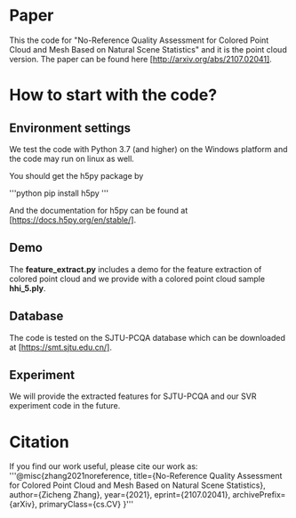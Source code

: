 # Paper
This the code for "No-Reference Quality Assessment for Colored Point Cloud and Mesh Based on Natural Scene Statistics" and it is the point cloud version.
The paper can be found here [http://arxiv.org/abs/2107.02041].

# How to start with the code?
## Environment settings
We test the code with Python 3.7 (and higher) on the Windows platform and the code may run on linux as well.

You should get the h5py package by 

'''python
pip install h5py
'''

And the documentation for h5py can be found at [https://docs.h5py.org/en/stable/].

## Demo
The **feature_extract.py** includes a demo for the feature extraction of colored point cloud and we provide with a colored point cloud sample **hhi_5.ply**.

## Database
The code is tested on the SJTU-PCQA database which can be downloaded at [https://smt.sjtu.edu.cn/].

## Experiment
We will provide the extracted features for SJTU-PCQA and our SVR experiment code in the future. 

# Citation
If you find our work useful, please cite our work as:
'''@misc{zhang2021noreference,
      title={No-Reference Quality Assessment for Colored Point Cloud and Mesh Based on Natural Scene Statistics}, 
      author={Zicheng Zhang},
      year={2021},
      eprint={2107.02041},
      archivePrefix={arXiv},
      primaryClass={cs.CV}
}'''
